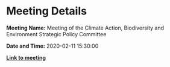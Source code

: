 # Meeting Details

**Meeting Name:** Meeting of the Climate Action, Biodiversity and Environment Strategic Policy Committee

**Date and Time:** 2020-02-11 15:30:00

**<a href="https://www.limerick.ie/council/whats-on/meeting-climate-action-biodiversity-and-environment-strategic-policy-committee-2" target="_blank">Link to meeting</a>**
